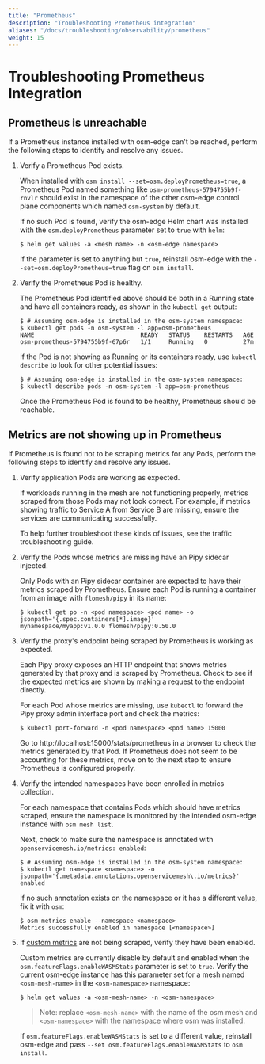 ```yaml
---
title: "Prometheus"
description: "Troubleshooting Prometheus integration"
aliases: "/docs/troubleshooting/observability/prometheus"
weight: 15
---
```


# Troubleshooting Prometheus Integration

## Prometheus is unreachable

If a Prometheus instance installed with osm-edge can't be reached, perform the following steps to identify and resolve any issues.

1. Verify a Prometheus Pod exists.

    When installed with `osm install --set=osm.deployPrometheus=true`, a Prometheus Pod named something like `osm-prometheus-5794755b9f-rnvlr` should exist in the namespace of the other osm-edge control plane components which named `osm-system` by default.

    If no such Pod is found, verify the osm-edge Helm chart was installed with the `osm.deployPrometheus` parameter set to `true` with `helm`:

    ```console
    $ helm get values -a <mesh name> -n <osm-edge namespace>
    ```

    If the parameter is set to anything but `true`, reinstall osm-edge with the `--set=osm.deployPrometheus=true` flag on `osm install`.

1. Verify the Prometheus Pod is healthy.

    The Prometheus Pod identified above should be both in a Running state and have all containers ready, as shown in the `kubectl get` output:

    ```console
    $ # Assuming osm-edge is installed in the osm-system namespace:
    $ kubectl get pods -n osm-system -l app=osm-prometheus
    NAME                              READY   STATUS    RESTARTS   AGE
    osm-prometheus-5794755b9f-67p6r   1/1     Running   0          27m
    ```

    If the Pod is not showing as Running or its containers ready, use `kubectl describe` to look for other potential issues:

    ```console
    $ # Assuming osm-edge is installed in the osm-system namespace:
    $ kubectl describe pods -n osm-system -l app=osm-prometheus
    ```

    Once the Prometheus Pod is found to be healthy, Prometheus should be reachable.

## Metrics are not showing up in Prometheus

If Prometheus is found not to be scraping metrics for any Pods, perform the following steps to identify and resolve any issues.

1. Verify application Pods are working as expected.

    If workloads running in the mesh are not functioning properly, metrics scraped from those Pods may not look correct. For example, if metrics showing traffic to Service A from Service B are missing, ensure the services are communicating successfully.

    To help further troubleshoot these kinds of issues, see the traffic troubleshooting guide.

1. Verify the Pods whose metrics are missing have an Pipy sidecar injected.

    Only Pods with an Pipy sidecar container are expected to have their metrics scraped by Prometheus. Ensure each Pod is running a container from an image with `flomesh/pipy` in its name:

    ```console
    $ kubectl get po -n <pod namespace> <pod name> -o jsonpath='{.spec.containers[*].image}'
    mynamespace/myapp:v1.0.0 flomesh/pipy:0.50.0
    ```
1. Verify the proxy's endpoint being scraped by Prometheus is working as expected.

    Each Pipy proxy exposes an HTTP endpoint that shows metrics generated by that proxy and is scraped by Prometheus. Check to see if the expected metrics are shown by making a request to the endpoint directly.

    For each Pod whose metrics are missing, use `kubectl` to forward the Pipy proxy admin interface port and check the metrics:

    ```console
    $ kubectl port-forward -n <pod namespace> <pod name> 15000
    ```

    Go to http://localhost:15000/stats/prometheus in a browser to check the metrics generated by that Pod. If Prometheus does not seem to be accounting for these metrics, move on to the next step to ensure Prometheus is configured properly.

1. Verify the intended namespaces have been enrolled in metrics collection.

    For each namespace that contains Pods which should have metrics scraped, ensure the namespace is monitored by the intended osm-edge instance with `osm mesh list`.

    Next, check to make sure the namespace is annotated with `openservicemesh.io/metrics: enabled`:

    ```console
    $ # Assuming osm-edge is installed in the osm-system namespace:
    $ kubectl get namespace <namespace> -o jsonpath='{.metadata.annotations.openservicemesh\.io/metrics}'
    enabled
    ```

    If no such annotation exists on the namespace or it has a different value, fix it with `osm`:

    ```console
    $ osm metrics enable --namespace <namespace>
    Metrics successfully enabled in namespace [<namespace>]
    ```

2. If [custom metrics](/docs/guides/observability/metrics/#custom-metrics) are not being scraped, verify they have been enabled.

    Custom metrics are currently disable by default and enabled when the `osm.featureFlags.enableWASMStats` parameter is set to `true`. Verify the current osm-edge instance has this parameter set for a mesh named `<osm-mesh-name>` in the `<osm-namespace>` namespace:

    ```console
    $ helm get values -a <osm-mesh-name> -n <osm-namespace>
    ```

   > Note: replace `<osm-mesh-name>` with the name of the osm mesh and `<osm-namespace>` with the namespace where osm was installed.

    If `osm.featureFlags.enableWASMStats` is set to a different value, reinstall osm-edge and pass `--set osm.featureFlags.enableWASMStats` to `osm install`.
